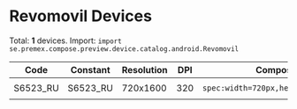 # Revomovil Devices

Total: **1** devices. Import: `import se.premex.compose.preview.device.catalog.android.Revomovil`

| Code | Constant | Resolution | DPI | Compose Spec | Preview Usage |
|------|----------|------------|-----|-------------|---------------|
| S6523_RU | S6523_RU | 720x1600 | 320 | `spec:width=720px,height=1600px,dpi=320` | `@Preview(device = Revomovil.S6523_RU)` |

<!-- Generated automatically. Do not edit manually. -->
